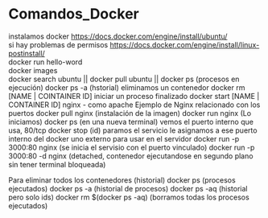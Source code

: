 # Comandos_Docker

instalamos docker https://docs.docker.com/engine/install/ubuntu/ <br>
si hay problemas de permisos https://docs.docker.com/engine/install/linux-postinstall/ <br>
docker run hello-word <br>
docker images <br>
docker search ubuntu || docker pull ubuntu || 
docker ps (procesos en ejecución)
docker ps -a (hstorial)
eliminamos un contenedor
docker rm [NAME | COINTAINER ID]
iniciar un proceso finalizado 
docker start [NAME | CONTAINER ID]
nginx - como apache
Ejemplo de Nginx relacionado con los puertos
  docker pull nginx (instalación de la imagen)
  docker run nginx (Lo iniciamos)
  docker ps (en una nueva terminal)
  vemos el puerto interno que usa, 80/tcp
  docker stop (id) paramos el servicio
  le asignamos a ese puerto interno del docker uno externo para usar en el servidor
  docker run -p 3000:80 nginx (se inicia el servisio con el puerto vinculado)
  docker run -p 3000:80 -d nginx (detached, contenedor ejecutandose en segundo plano sin tener terminal bloqueada)


Para eliminar todos los contenedores (historial)
docker ps (procesos ejecutados)
docker ps -a (historial de procesos)
docker ps -aq (historial pero solo ids)
docker rm $(docker ps -aq) (borramos todas los procesos ejecutados)






